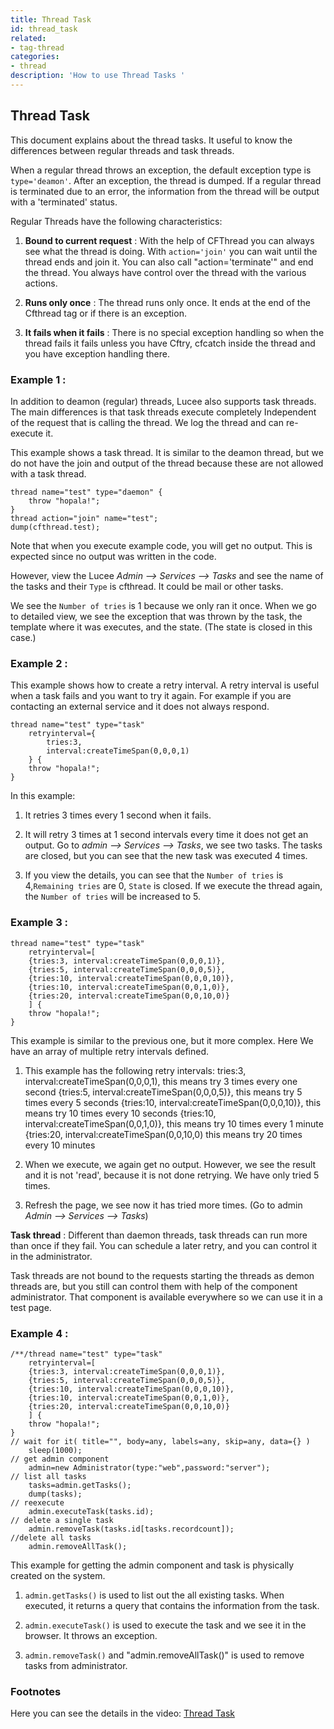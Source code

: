 ```yaml
---
title: Thread Task
id: thread_task
related:
- tag-thread
categories:
- thread
description: 'How to use Thread Tasks '
---
```


## Thread Task ##

This document explains about the thread tasks. It useful to know the differences between regular threads and task threads.

When a regular thread throws an exception, the default exception type is ``type='deamon'``. After an exception, the thread is dumped. If a regular thread is terminated due to an error, the information from the thread will be output with a 'terminated' status.

Regular Threads have the following characteristics: 

1) **Bound to current request** : With the help of CFThread you can always see what the thread is doing. With ``action='join'`` you can wait until the thread ends and join it. You can also call "action='terminate'" and end the thread. You always have control over the thread with the various actions.

2) **Runs only once** : The thread runs only once. It ends at the end of the Cfthread tag or if there is an exception.

3) **It fails when it fails** : There is no special exception handling so when the thread fails it fails unless you have Cftry, cfcatch inside the thread and you have exception handling there. 

### Example 1 : ###

In addition to deamon (regular) threads, Lucee also supports task threads. The main differences is that task threads execute completely Independent of the request that is calling the thread. We log the thread and can re-execute it.

This example shows a task thread. It is similar to the deamon thread, but we do not have the join and output of the thread because these are not allowed with a task thread.

```luceescript
thread name="test" type="daemon" {
	throw "hopala!";
}
thread action="join" name="test";
dump(cfthread.test);
```

Note that when you execute example code, you will get no output. This is expected since no output was written in the code.

However, view the Lucee _Admin --> Services --> Tasks_ and see the name of the tasks and their ``Type`` is cfthread. It could be mail or other tasks. 

We see the ``Number of tries`` is 1 because we only ran it once. When we go to detailed view, we see the exception that was thrown by the task, the template where it was executes, and the state. (The state is closed in this case.)

### Example 2 : ###

This example shows how to create a retry interval. A retry interval is useful when a task fails and you want to try it again. For example if you are contacting an external service and it does not always respond.

```luceescript
thread name="test" type="task" 
	retryinterval={
		tries:3, 
		interval:createTimeSpan(0,0,0,1)
	} {
	throw "hopala!";
}
```

In this example: 

1) It retries 3 times every 1 second when it fails. 

2) It will retry 3 times at 1 second intervals every time it does not get an output. Go to _admin --> Services --> Tasks_, we see two tasks. The tasks are closed, but you can see that the new task was executed 4 times. 

3) If you view the details, you can see that the ``Number of tries`` is 4,``Remaining tries`` are 0, ``State`` is closed. If we execute the thread again, the ``Number of tries`` will be increased to 5. 

### Example 3 : ###

```luceescript
thread name="test" type="task" 
	retryinterval=[
	{tries:3, interval:createTimeSpan(0,0,0,1)},
	{tries:5, interval:createTimeSpan(0,0,0,5)},
	{tries:10, interval:createTimeSpan(0,0,0,10)},
	{tries:10, interval:createTimeSpan(0,0,1,0)},
	{tries:20, interval:createTimeSpan(0,0,10,0)}
	] {
	throw "hopala!";
}
```

This example is similar to the previous one, but it more complex. Here We have an array of multiple retry intervals defined.

1) This example has the following retry intervals:
	tries:3, interval:createTimeSpan(0,0,0,1), this means try 3 times every one second
	{tries:5, interval:createTimeSpan(0,0,0,5)}, this means try 5 times every 5 seconds
	{tries:10, interval:createTimeSpan(0,0,0,10)}, this means try 10 times every 10 seconds
	{tries:10, interval:createTimeSpan(0,0,1,0)}, this means try 10 times every 1 minute
	{tries:20, interval:createTimeSpan(0,0,10,0) this means try 20 times every 10 minutes
 
2) When we execute, we again get no output. However, we see the result and it is not 'read', because it is not done retrying. We have only tried 5 times.

3) Refresh the page, we see now it has tried more times. (Go to admin _Admin --> Services --> Tasks_)

**Task thread** : Different than daemon threads, task threads can run more than once if they fail. You can schedule a later retry, and you can control it in the administrator. 

Task threads are not bound to the requests starting the threads as demon threads are, but you still can control them with help of the component administrator. That component is available everywhere so we can use it in a test page.
 
### Example 4 : ###

```luceescript
/**/thread name="test" type="task" 
	retryinterval=[
	{tries:3, interval:createTimeSpan(0,0,0,1)},
	{tries:5, interval:createTimeSpan(0,0,0,5)},
	{tries:10, interval:createTimeSpan(0,0,0,10)},
	{tries:10, interval:createTimeSpan(0,0,1,0)},
	{tries:20, interval:createTimeSpan(0,0,10,0)}
	] {
	throw "hopala!";
}
// wait for it( title="", body=any, labels=any, skip=any, data={} )
	sleep(1000);
// get admin component
	admin=new Administrator(type:"web",password:"server");
// list all tasks
	tasks=admin.getTasks();
	dump(tasks);
// reexecute
	admin.executeTask(tasks.id);
// delete a single task
	admin.removeTask(tasks.id[tasks.recordcount]);
//delete all tasks
	admin.removeAllTask();
```

This example for getting the admin component and task is physically created on the system. 

1) ``admin.getTasks()`` is used to list out the all existing tasks. When executed, it returns a query that contains the information from the task.

2) ``admin.executeTask()`` is used to execute the task and we see it in the browser. It throws an exception.

3) ``admin.removeTask()`` and "admin.removeAllTask()" is used to remove tasks from administrator.

### Footnotes ###

Here you can see the details in the video:
[Thread Task](https://youtu.be/-SUbVWqJRME)
